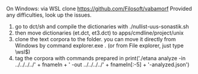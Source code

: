 On Windows:
via WSL clone https://github.com/Filosoft/vabamorf Provided any difficulties, look up the issues.
1) go to dct/sh and compile the dictionaries with ./nullist-uus-sonastik.sh
2) then move dictionaries (et.dct, et3.dct) to apps/cmdline/project/unix
3) clone the text corpora to the folder. you can move it directly from Windows by command explorer.exe . (or from File explorer, just type \\wsl$)
4) tag the corpora with commands prepared in print('./etana analyze -in ../../../../' + fnameIn
              + ' -out ../../../../' + fnameIn[:-5] + '-analyzed.json')